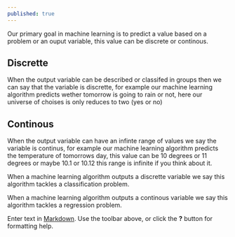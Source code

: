 ```yaml
---
published: true
---
```

Our primary goal in machine learning is to predict a value based on a problem or an ouput variable, this value can be discrete or continous.

## Discrette
When the output variable can be described or classifed in groups then we can say that the variable is discrette, for example our machine learning algorithm predicts wether tomorrow is going to rain or not, here our universe of choises is only reduces to two (yes or no) 

## Continous
When the output variable can have an infinte range of values we say the variable is continus, for example our machine learning algorithm predicts the temperature of tomorrows day, this value can be 10 degrees or 11 degrees or maybe 10.1 or 10.12 this range is infinite if you think about it.

When a machine learning algorithm outputs a discrette variable we say this algorithm tackles a classification problem.

When a machine learning algorithm outputs a continous variable we say this algorithm tackles a regression problem.

Enter text in [Markdown](http://daringfireball.net/projects/markdown/). Use the toolbar above, or click the **?** button for formatting help.
 
